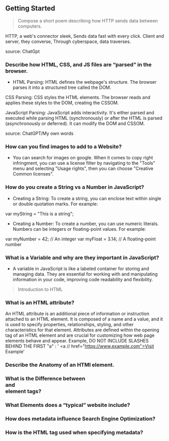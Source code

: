 ## Getting Started

> Compose a short poem describing how HTTP sends data between computers.

HTTP, a web's connector sleek,
Sends data fast with every click.
Client and server, they converse,
Through cyberspace, data traverses.

source: ChatGpt 

### Describe how HTML, CSS, and JS files are “parsed” in the browser.

* HTML Parsing: HTML defines the webpage's structure. The browser parses it into a structured tree called the DOM.

CSS Parsing: CSS styles the HTML elements. The browser reads and applies these styles to the DOM, creating the CSSOM.

JavaScript Parsing: JavaScript adds interactivity. It's either parsed and executed while parsing HTML (synchronously) or after the HTML is parsed (asynchronously or deferred). It can modify the DOM and CSSOM.

source: ChatGPT/My own words

### How can you find images to add to a Website?

* You can search for images on google. When it comes to copy right infringment, you can use a license filter by navigating to the "Tools" menu and selecting "Usage rights", then you can choose "Creative Common licenses".

### How do you create a String vs a Number in JavaScript?

* Creating a String:
To create a string, you can enclose text within single or double quotation marks. For example:

var myString = "This is a string";

* Creating a Number:
To create a number, you can use numeric literals. Numbers can be integers or floating-point values. For example:

var myNumber = 42; // An integer
var myFloat = 3.14; // A floating-point number

### What is a Variable and why are they important in JavaScript?

* A variable in JavaScript is like a labeled container for storing and managing data. They are essential for working with and manipulating information in your code, improving code readability and flexibility.

>Introduction to HTML

### What is an HTML attribute?

An HTML attribute is an additional piece of information or instruction attached to an HTML element. It is composed of a name and a value, and it is used to specify properties, relationships, styling, and other characteristics for that element. Attributes are defined within the opening tag of an HTML element and are crucial for customizing how web page elements behave and appear. Example, DO NOT INCLUDE SLASHES BEHIND THE FIRST "a" :
' <a // href="https://www.example.com">Visit Example</a>'

### Describe the Anatomy of an HTMl element.

### What is the Difference between <article> and <section> element tags?

### What Elements does a “typical” website include?

### How does metadata influence Search Engine Optimization?

### How is the <meta> HTML tag used when specifying metadata?